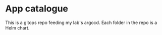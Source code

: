 # App catalogue

This is a gitops repo feeding my lab's argocd.
Each folder in the repo is a Helm chart.
